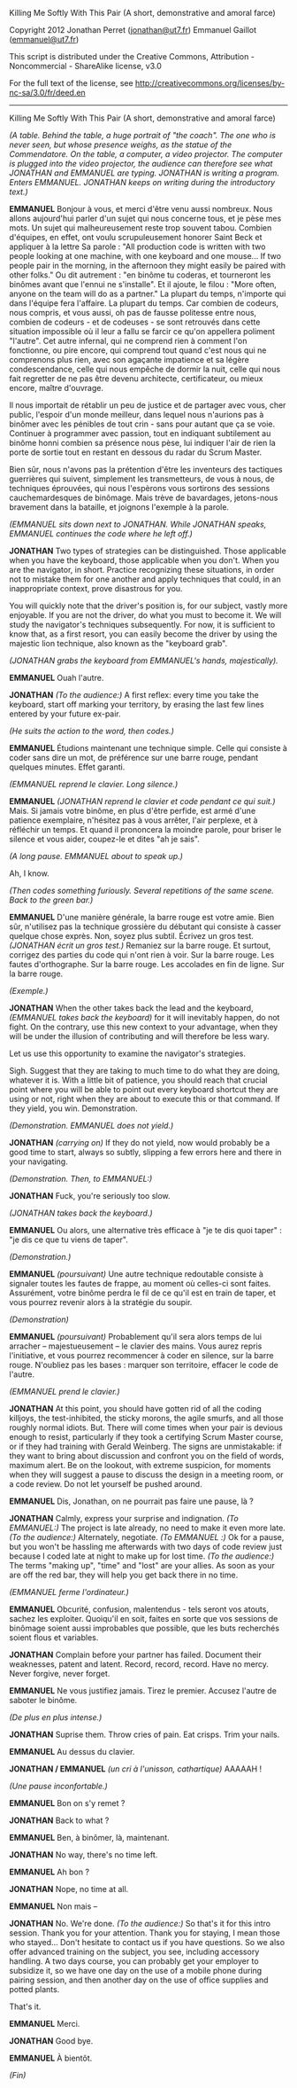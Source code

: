 Killing Me Softly With This Pair
(A short, demonstrative and amoral farce)

Copyright 2012
Jonathan Perret (jonathan@ut7.fr)
Emmanuel Gaillot (emmanuel@ut7.fr)



This script is distributed under the
Creative Commons, Attribution -
Noncommercial -
ShareAlike
license, v3.0

For the full text of the license, see
http://creativecommons.org/licenses/by-nc-sa/3.0/fr/deed.en

----






Killing Me Softly With This Pair
(A short, demonstrative and amoral farce)








_(A table. Behind the table, a huge portrait of "the coach". The one who is never seen, but whose presence weighs, as the statue of the Commendatore. On the table, a computer, a video projector. The computer is plugged into the video projector, the audience can therefore see what JONATHAN and EMMANUEL are typing. JONATHAN is writing a program. Enters EMMANUEL. JONATHAN keeps on writing during the introductory text.)_

**EMMANUEL**
Bonjour à vous, et merci d'être venu aussi nombreux. Nous allons aujourd'hui parler d'un sujet qui nous concerne tous, et je pèse mes mots. Un sujet qui malheureusement reste trop souvent tabou. Combien d'équipes, en effet, ont voulu scrupuleusement honorer Saint Beck et appliquer à la lettre Sa parole : "All production code is written with two people looking at one machine, with one keyboard and one mouse... If two people pair in the morning, in the afternoon they might easily be paired with other folks." Ou dit autrement : "en binôme tu coderas, et tourneront les binômes avant que l'ennui ne s'installe". Et il ajoute, le filou : "More often, anyone on the team will do as a partner." La plupart du temps, n'importe qui dans l'équipe fera l'affaire. La plupart du temps. Car combien de codeurs, nous compris, et vous aussi, oh pas de fausse politesse entre nous, combien de codeurs - et de codeuses - se sont retrouvés dans cette situation impossible où il leur a fallu se farcir ce qu'on appellera poliment "l'autre". Cet autre infernal, qui ne comprend rien à comment l'on fonctionne, ou pire encore, qui comprend tout quand c'est nous qui ne comprenons plus rien, avec son agaçante impatience et sa légère condescendance, celle qui nous empêche de dormir la nuit, celle qui nous fait regretter de ne pas être devenu architecte, certificateur, ou mieux encore, maître d'ouvrage.

Il nous importait de rétablir un peu de justice et de partager avec vous, cher public, l'espoir d'un monde meilleur, dans lequel nous n'aurions pas à binômer avec les pénibles de tout crin - sans pour autant que ça se voie. Continuer à programmer avec passion, tout en indiquant subtilement au binôme honni combien sa présence nous pèse, lui indiquer l'air de rien la porte de sortie tout en restant en dessous du radar du Scrum Master.

Bien sûr, nous n'avons pas la prétention d'être les inventeurs des tactiques guerrières qui suivent, simplement les transmetteurs, de vous à nous, de techniques éprouvées, qui nous l'espèrons vous sortirons des sessions cauchemardesques de binômage. Mais trève de bavardages, jetons-nous bravement dans la bataille, et joignons l'exemple à la parole.

_(EMMANUEL sits down next to JONATHAN. While JONATHAN speaks, EMMANUEL continues the code where he left off.)_


**JONATHAN**
Two types of strategies can be distinguished. Those applicable when you have the keyboard, those applicable when you don't. When you are the navigator, in short. Practice recognizing these situations, in order not to mistake them for one another and apply techniques that could, in an inappropriate context, prove disastrous for you.

You will quickly note that the driver's position is, for our subject, vastly more enjoyable. If you are not the driver, do what you must to become it. We will study the navigator's techniques subsequently. For now, it is sufficient to know that, as a first resort, you can easily become the driver by using the majestic lion technique, also known as the "keyboard grab".

_(JONATHAN grabs the keyboard from EMMANUEL's hands, majestically)._

**EMMANUEL**
Ouah l'autre.

**JONATHAN**
_(To the audience:)_ A first reflex: every time you take the keyboard, start off marking your territory, by erasing the last few lines entered by your future ex-pair.

_(He suits the action to the word, then codes.)_

**EMMANUEL**
Étudions maintenant une technique simple. Celle qui consiste à coder sans dire un mot, de préférence sur une barre rouge, pendant quelques minutes. Effet garanti.

_(EMMANUEL reprend le clavier. Long silence.)_

**EMMANUEL**
_(JONATHAN reprend le clavier et code pendant ce qui suit.)_
Mais. Si jamais votre binôme, en plus d'être perfide, est armé d'une patience exemplaire, n'hésitez pas à vous arrêter, l'air perplexe, et à réfléchir un temps. Et quand il prononcera la moindre parole, pour briser le silence et vous aider, coupez-le et dites "ah je sais".

_(A long pause. EMMANUEL about to speak up.)_

Ah, I know.

_(Then codes something furiously. Several repetitions of the same scene. Back to the green bar.)_

**EMMANUEL**
D'une manière générale, la barre rouge est votre amie. Bien sûr, n'utilisez pas la technique grossière du débutant qui consiste à casser quelque chose exprès. Non, soyez plus subtil. Écrivez un gros test. _(JONATHAN écrit un gros test.)_ Remaniez sur la barre rouge. Et surtout, corrigez des parties du code qui n'ont rien à voir. Sur la barre rouge. Les fautes d'orthographe. Sur la barre rouge. Les accolades en fin de ligne. Sur la barre rouge.

_(Exemple.)_

**JONATHAN**
When the other takes back the lead and the keyboard, _(EMMANUEL takes back the keyboard)_ for it will inevitably happen, do not fight. On the contrary, use this new context to your advantage, when they will be under the illusion of contributing and will therefore be less wary.

Let us use this opportunity to examine the navigator's strategies.

Sigh. Suggest that they are taking to much time to do what they are doing, whatever it is. With a little bit of patience, you should reach that crucial point where you will be able to point out every keyboard shortcut they are using or not, right when they are about to execute this or that command. If they yield, you win. Demonstration.

_(Demonstration. EMMANUEL does not yield.)_

**JONATHAN** _(carrying on)_
If they do not yield, now would probably be a good time to start, always so subtly, slipping a few errors here and there in your navigating.

_(Demonstration. Then, to EMMANUEL:)_

**JONATHAN**
Fuck, you're seriously too slow.

_(JONATHAN takes back the keyboard.)_

**EMMANUEL**
Ou alors, une alternative très efficace à "je te dis quoi taper" : "je dis ce que tu viens de taper".

_(Demonstration.)_

**EMMANUEL** _(poursuivant)_
Une autre technique redoutable consiste à signaler toutes les fautes de frappe, au moment où celles-ci sont faites. Assurément, votre binôme perdra le fil de ce qu'il est en train de taper, et vous pourrez revenir alors à la stratégie du soupir.

_(Demonstration)_

**EMMANUEL** _(poursuivant)_
Probablement qu'il sera alors temps de lui arracher – majestueusement – le clavier des mains. Vous aurez repris l'initiative, et vous pourrez recommencer à coder en silence, sur la barre rouge. N'oubliez pas les bases : marquer son territoire, effacer le code de l'autre.

_(EMMANUEL prend le clavier.)_

**JONATHAN**
At this point, you should have gotten rid of all the coding killjoys, the test-inhibited, the sticky morons, the agile smurfs, and all those roughly normal idiots.
But. There will come times when your pair is devious enough to resist, particularly if they took a certifying Scrum Master course, or if they had training with Gerald Weinberg. The signs are unmistakable: if they want to bring about discussion and confront you on the field of words, maximum alert. Be on the lookout, with extreme suspicion, for moments when they will suggest a pause to discuss the design in a meeting room, or a code review. Do not let yourself be pushed around.

**EMMANUEL**
Dis, Jonathan, on ne pourrait pas faire une pause, là ?

**JONATHAN**
Calmly, express your surprise and indignation.
_(To EMMANUEL:)_ The project is late already, no need to make it even more late.
_(To the audience:)_ Alternately, negotiate.
_(To EMMANUEL :)_ Ok for a pause, but you won't be hassling me afterwards with two days of code review just because I coded late at night to make up for lost time.
_(To the audience:)_ The terms "making up", "time" and "lost" are your allies. As soon as your are off the red bar, they will help you get back there in no time.

_(EMMANUEL ferme l'ordinateur.)_

**EMMANUEL**
Obcurité, confusion, malentendus - tels seront vos atouts, sachez les exploiter. Quoiqu'il en soit, faites en sorte que vos sessions de binômage soient aussi improbables que possible, que les buts recherchés soient flous et variables.

**JONATHAN**
Complain before your partner has failed. Document their weaknesses, patent and latent. Record, record, record. Have no mercy. Never forgive, never forget.

**EMMANUEL**
Ne vous justifiez jamais. Tirez le premier. Accusez l'autre de saboter le binôme.

_(De plus en plus intense.)_

**JONATHAN**
Suprise them. Throw cries of pain. Eat crisps. Trim your nails.

**EMMANUEL**
Au dessus du clavier.

**JONATHAN / EMMANUEL** _(un cri à l'unisson, cathartique)_
AAAAAH !

_(Une pause inconfortable.)_

**EMMANUEL**
Bon on s'y remet ?

**JONATHAN**
Back to what ?

**EMMANUEL**
Ben, à binômer, là, maintenant.

**JONATHAN**
No way, there's no time left.

**EMMANUEL**
Ah bon ?

**JONATHAN**
Nope, no time at all.

**EMMANUEL**
Non mais –

**JONATHAN**
No. We're done. _(To the audience:)_ So that's it for this intro session. Thank you for your attention. Thank you for staying, I mean those who stayed… Don't hesitate to contact us if you have questions. So we also offer advanced training on the subject, you see, including accessory handling. A two days course, you can probably get your employer to subsidize it, so we have one day on the use of a mobile phone during pairing session, and then another day on the use of office supplies and potted plants.

That's it.

**EMMANUEL**
Merci.

**JONATHAN**
Good bye.

**EMMANUEL**
À bientôt.



_(Fin)_
